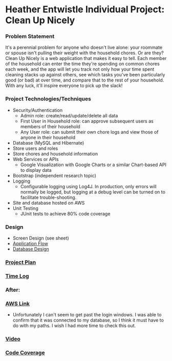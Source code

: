 # Heather Entwistle Individual Project: Clean Up Nicely 

### Problem Statement

It's a perennial problem for anyone who doesn't live alone: your roommate or spouse isn't pulling their weight with the household chores. Or are they? Clean Up Nicely is a web application that makes it easy to tell. Each member of the household can enter the time they're spending on common chores each week, and the app will let you track not only how your time spent cleaning stacks up against others, see which tasks you've been particularly good (or bad) at over time, and compare that to the rest of your household. With any luck, it'll inspire everyone to pick up the slack!


### Project Technologies/Techniques 

* Security/Authentication
   * Admin role: create/read/update/delete all data
   * First User in Household role: can approve subsequent users as members of their household
   * Any User role: can submit their own chore logs and view those of anyone in their household
 * Database (MySQL and Hibernate)
  * Store users and roles
  * Store chores and household information
* Web Services or APIs
  * Google Visualization with Google Charts or a similar Chart-based API to display data
* Bootstrap (independent research topic)
* Logging
  * Configurable logging using Log4J. In production, only errors will normally be logged, but logging at a debug level can be turned on to facilitate trouble-shooting. 
* Site and database hosted on AWS
* Unit Testing
  * JUnit tests to achieve 80% code coverage 

### Design

* Screen Design (see sheet)
* [Application Flow](applicationFlow.md)
* [Database Design](databaseDiagram.md)

### [Project Plan](ProjectPlan.md)

### [Time Log](TimeLog.md) 

### After:

### [AWS Link](http://52.15.105.22:8080/clean-up-nicely/)
  * Unfortunately I can't seem to get past the login windows. I was able to confirm that it was connected to my database, so I think it must have to do with my paths. I wish I had more time to check this out.
  
### [Video](https://youtu.be/T-6DaPtSVSo)

### [Code Coverage](code_coverage.png)